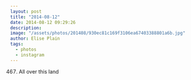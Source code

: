 ```yaml
---
layout: post
title: "2014-08-12"
date: 2014-08-12 09:29:26
description: 
image: "/assets/photos/201408/930ec81c169f3106ea67403388801a6b.jpg"
author: Elise Plain
tags: 
  - photos
  - instagram
---
```


467. All over this land
<p></p>
